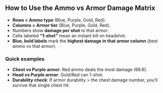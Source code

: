 ## How to Use the Ammo vs Armor Damage Matrix

- **Rows = Ammo type** (Blue, Purple, Gold, Red).
- **Columns = Armor tier** (Blue, Purple, Gold, Red).
- Numbers show **damage per shot** to that armor.
- Cells labeled **“1-shot”** mean an instant kill on headshot.
- **Blue, bold labels** mark the **highest damage in that armor column** (best ammo vs that armor).

### Quick examples
- **Chest vs Purple armor**: Red ammo deals the most damage (69.6).
- **Head vs Purple armor**: Gold/Red can 1-shot.
- **Durability check**: If armor durability > the chest damage number, you’ll survive that single chest hit.
